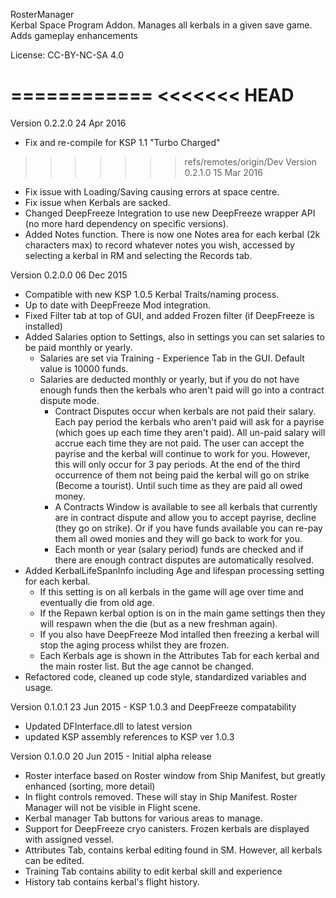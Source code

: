 RosterManager  
Kerbal Space Program Addon.  Manages all kerbals in a given save game.  Adds gameplay enhancements

License:  CC-BY-NC-SA 4.0

============
<<<<<<< HEAD
=======
Version 0.2.2.0 24 Apr 2016
 - Fix and re-compile for KSP 1.1 "Turbo Charged"
 
>>>>>>> refs/remotes/origin/Dev
Version 0.2.1.0 15 Mar 2016
 - Fix issue with Loading/Saving causing errors at space centre.
 - Fix issue when Kerbals are sacked.
 - Changed DeepFreeze Integration to use new DeepFreeze wrapper API (no more hard dependency on specific versions).
 - Added Notes function. There is now one Notes area for each kerbal (2k characters max) to record whatever notes you wish, accessed by selecting a kerbal in RM and selecting the Records tab.

Version 0.2.0.0 06 Dec 2015 
 - Compatible with new KSP 1.0.5 Kerbal Traits/naming process.
 - Up to date with DeepFreeze Mod integration.
 - Fixed Filter tab at top of GUI, and added Frozen filter (if DeepFreeze is installed)
 - Added Salaries option to Settings, also in settings you can set salaries to be paid monthly or yearly.
   - Salaries are set via Training - Experience Tab in the GUI. Default value is 10000 funds.
   - Salaries are deducted monthly or yearly, but if you do not have enough funds then the kerbals who aren't paid will go into a contract dispute mode.
     - Contract Disputes occur when kerbals are not paid their salary. Each pay period the kerbals who aren't paid will ask for a payrise (which goes up each time they aren't paid).
       All un-paid salary will accrue each time they are not paid.
       The user can accept the payrise and the kerbal will continue to work for you. However, this will only occur for 3 pay periods. At the end of the third occurrence of them not
	   being paid the kerbal will go on strike (Become a tourist). Until such time as they are paid all owed money.
	 - A Contracts Window is available to see all kerbals that currently are in contract dispute and allow you to accept payrise, decline (they go on strike). Or if you have
	   funds available you can re-pay them all owed monies and they will go back to work for you.
	 - Each month or year (salary period) funds are checked and if there are enough contract disputes are automatically resolved.     
 - Added KerbalLifeSpanInfo including Age and lifespan processing setting for each kerbal. 
   - If this setting is on all kerbals in the game will age over time and eventually die from old age.
   - If the Repawn kerbal option is on in the main game settings then they will respawn when the die (but as a new freshman again).
   - If you also have DeepFreeze Mod intalled then freezing a kerbal will stop the aging process whilst they are frozen.
   - Each Kerbals age is shown in the Attributes Tab for each kerbal and the main roster list. But the age cannot be changed. 
 - Refactored code, cleaned up code style, standardized variables and usage.

Version 0.1.0.1 23 Jun 2015 - KSP 1.0.3 and DeepFreeze compatability
 - Updated DFInterface.dll to latest version
 - updated KSP assembly references to KSP ver 1.0.3

Version 0.1.0.0 20 Jun 2015 - Initial alpha release
 - Roster interface based on Roster window from Ship Manifest, but greatly enhanced (sorting, more detail)
 - In flight controls removed. These will stay in Ship Manifest.  Roster Manager will not be visible in Flight scene.
 - Kerbal manager Tab buttons for various areas to manage.
 - Support for DeepFreeze cryo canisters.  Frozen kerbals are displayed with assigned vessel. 
 - Attributes Tab, contains kerbal editing found in SM.  However, all kerbals can be edited.
 - Training Tab contains ability to edit kerbal skill and experience
 - History tab contains kerbal's flight history.



